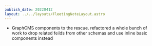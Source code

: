 ```yaml
---
publish_date: 20220412    
layout: ../../layouts/FleetingNoteLayout.astro
---
```

- GraphCMS components to the rescue. refactored a whole bunch of work to drop related feilds from other schemas and use inline basic components instead
